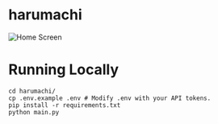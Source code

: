 # harumachi
![Home Screen](https://i.imgur.com/ebV7I0j.png)

# Running Locally
```
cd harumachi/
cp .env.example .env # Modify .env with your API tokens.
pip install -r requirements.txt
python main.py
```
